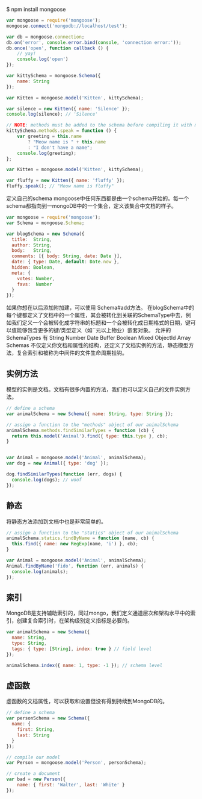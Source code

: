 
$ npm install mongoose

```javascript
var mongoose = require('mongoose');
mongoose.connect('mongodb://localhost/test');

var db = mongoose.connection;
db.on('error', console.error.bind(console, 'connection error:'));
db.once('open', function callback () {
    // yay!
    console.log('open')
});

var kittySchema = mongoose.Schema({
    name: String
});
```


```javascript
var Kitten = mongoose.model('Kitten', kittySchema);

var silence = new Kitten({ name: 'Silence' });
console.log(silence); // 'Silence'
```


```javascript
// NOTE: methods must be added to the schema before compiling it with mongoose.model()
kittySchema.methods.speak = function () {
    var greeting = this.name
        ? "Meow name is " + this.name
        : "I don't have a name";
    console.log(greeting);
};

var Kitten = mongoose.model('Kitten', kittySchema);

var fluffy = new Kitten({ name: 'fluffy' });
fluffy.speak(); // "Meow name is fluffy"
```

定义自己的schema
mongoose中任何东西都是由一个schema开始的。每一个schema都指向到一mongoDB中的一个集合，定义该集合中文档的样子。   
```javascript
var mongoose = require('mongoose');
var Schema = mongoose.Schema;

var blogSchema = new Schema({
  title:  String,
  author: String,
  body:   String,
  comments: [{ body: String, date: Date }],
  date: { type: Date, default: Date.now },
  hidden: Boolean,
  meta: {
    votes: Number,
    favs:  Number
  }
});    
```
如果你想在以后添加附加建，可以使用 Schema#add方法。
在blogSchema中的每个键都定义了文档中的一个属性，其会被转化到关联的SchemaType中去，例如我们定义一个会被转化成字符串的标题和一个会被转化成日期格式的日期，键可以值能够包含更多的键/类型定义（如``元以上物业）嵌套对象。
允许的SchemaTypes 有
String
Number
Date
Buffer
Boolean
Mixed
ObjectId
Array
Schemas 不仅定义你文档和属性的结构，还定义了文档实例的方法，静态模型方法，复合索引和被称为中间件的文件生命周期挂钩。

实例方法
--------
模型的实例是文档。文档有很多内置的方法，我们也可以定义自己的文件实例方法。
```javascript
// define a schema
var animalSchema = new Schema({ name: String, type: String });

// assign a function to the "methods" object of our animalSchema
animalSchema.methods.findSimilarTypes = function (cb) {
  return this.model('Animal').find({ type: this.type }, cb);
}


var Animal = mongoose.model('Animal', animalSchema);
var dog = new Animal({ type: 'dog' });

dog.findSimilarTypes(function (err, dogs) {
  console.log(dogs); // woof
});
```

静态
----
将静态方法添加到文档中也是非常简单的。
```javascript
// assign a function to the "statics" object of our animalSchema
animalSchema.statics.findByName = function (name, cb) {
  this.find({ name: new RegExp(name, 'i') }, cb);
}

var Animal = mongoose.model('Animal', animalSchema);
Animal.findByName('fido', function (err, animals) {
  console.log(animals);
});
```

索引
-----
MongoDB是支持辅助索引的，同过mongo，我们定义通道层次和架构水平中的索引，创建复合索引时，在架构级别定义指标是必要的。
```javascript
var animalSchema = new Schema({
  name: String,
  type: String,
  tags: { type: [String], index: true } // field level
});

animalSchema.index({ name: 1, type: -1 }); // schema level
```
虚函数
------
虚函数的文档属性，可以获取和设置但没有得到持续到MongoDB的。
```javascript
// define a schema
var personSchema = new Schema({
  name: {
    first: String,
    last: String
  }
});

// compile our model
var Person = mongoose.model('Person', personSchema);

// create a document
var bad = new Person({
    name: { first: 'Walter', last: 'White' }
});
```
